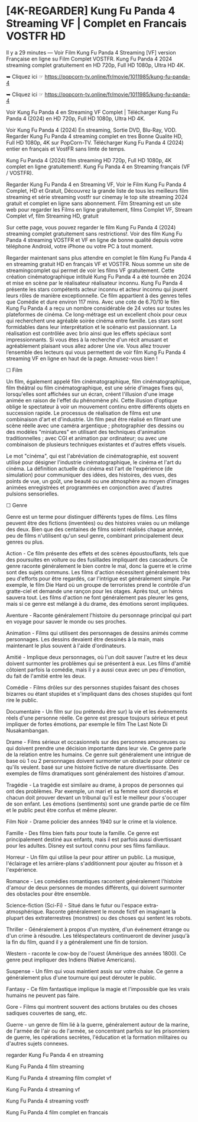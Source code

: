 # [4K-REGARDER] Kung Fu Panda 4 Streaming VF | Complet en Francais VOSTFR HD

Il y a 29 minutes — Voir Film Kung Fu Panda 4 Streaming [VF] version Française en ligne su Film Complet VOSTFR. Kung Fu Panda 4 2024 streaming complet gratuitement en HD 720p, Full HD 1080p, Ultra HD 4K.

➥ Cliquez ici ☞ https://popcorn-tv.online/fr/movie/1011985/kung-fu-panda-4

➥ Cliquez ici ☞ https://popcorn-tv.online/fr/movie/1011985/kung-fu-panda-4

Voir Kung Fu Panda 4 en Streaming VF Complet | Télécharger Kung Fu Panda 4 (2024) en HD 720p, Full HD 1080p, Ultra HD 4K.

Voir Kung Fu Panda 4 (2024) En streaming, Sortie DVD, Blu-Ray, VOD. Regarder Kung Fu Panda 4 streaming complet en tres Bonne Qualite HD, Full HD 1080p, 4K sur PopCorn-TV. Télécharger Kung Fu Panda 4 (2024) entier en français et VostFR sans limte de temps.

Kung Fu Panda 4 (2024) film streaming HD 720p, Full HD 1080p, 4K complet en ligne gratuitement!. Kung Fu Panda 4 en Streaming français (VF / VOSTFR).

Regarder Kung Fu Panda 4 en Streaming VF, Voir le Film Kung Fu Panda 4 Complet, HD et Gratuit, Découvrez la grande liste de tous les meilleurs film streaming et série streaming vostfr sur cinemay le top site streaming 2024 gratuit et complet en ligne sans abonnement. Film Streaming est un site web pour regarder les Films en ligne gratuitement, films Complet VF, Stream Complet vf, film Streaming HD, gratuit

Sur cette page, vous pouvez regarder le film Kung Fu Panda 4 (2024) streaming complet gratuitement sans restrictions!. Voir des film Kung Fu Panda 4 streaming VOSTFR et VF en ligne de bonne qualité depuis votre téléphone Android, votre iPhone ou votre PC à tout moment.

Regarder maintenant sans plus attendre en complet le film Kung Fu Panda 4 en streaming gratuit HD en français VF et VOSTFR. Nous somme un site de streamingcomplet qui permet de voir les films VF gratuitement. Cette création cinématographique intitulé Kung Fu Panda 4 a été tournée en 2024 et mise en scène par le réalisateur réalisateur inconnu. Kung Fu Panda 4 présente les stars compétents acteur inconnu et acteur inconnu qui jouent leurs rôles de manière exceptionnelle. Ce film appartient à des genres telles que Comédie et dure environ 117 mins. Avec une cote de 6.70/10 le film Kung Fu Panda 4 a reçu un nombre considérable de 24 votes sur toutes les plateformes de cinéma. Ce long-métrage est un excellent choix pour ceux qui recherchent une agréable soirée cinéma entre famille. Les stars sont formidables dans leur interprétation et le scénario est passionnant. La réalisation est contrôlée avec brio ainsi que les effets spéciaux sont impressionnants. Si vous êtes à la recherche d'un récit amusant et agréablement plaisant vous allez adorer Une vie. Vous allez trouver l’ensemble des lecteurs qui vous permettent de voir film Kung Fu Panda 4 streaming VF en ligne en haut de la page. Amusez-vous bien !

☐ Film

Un film, également appelé film cinématographique, film cinématographique, film théâtral ou film cinématographique, est une série d'images fixes qui, lorsqu'elles sont affichées sur un écran, créent l'illusion d'une image animée en raison de l'effet du phénomène phi. Cette illusion d'optique oblige le spectateur à voir un mouvement continu entre différents objets en succession rapide. Le processus de réalisation de films est une combinaison d'art et d'industrie. Un film peut être réalisé en filmant une scène réelle avec une caméra argentique ; photographier des dessins ou des modèles "miniatures" en utilisant des techniques d'animation traditionnelles ; avec CGI et animation par ordinateur; ou avec une combinaison de plusieurs techniques existantes et d'autres effets visuels.

Le mot "cinéma", qui est l'abréviation de cinématographie, est souvent utilisé pour désigner l'industrie cinématographique, le cinéma et l'art du cinéma. La définition actuelle du cinéma est l'art de l'expérience (de simulation) pour communiquer des idées, des histoires, des vues, des points de vue, un goût, une beauté ou une atmosphère au moyen d'images animées enregistrées et programmées en conjonction avec d'autres pulsions sensorielles.

☐ Genre

Genre est un terme pour distinguer différents types de films. Les films peuvent être des fictions (inventées) ou des histoires vraies ou un mélange des deux. Bien que des centaines de films soient réalisés chaque année, peu de films n'utilisent qu'un seul genre, combinant principalement deux genres ou plus.

Action - Ce film présente des effets et des scènes époustouflants, tels que des poursuites en voiture ou des fusillades impliquant des cascadeurs. Ce genre raconte généralement le bien contre le mal, donc la guerre et le crime sont des sujets communs. Les films d'action nécessitent généralement très peu d'efforts pour être regardés, car l'intrigue est généralement simple. Par exemple, le film Die Hard où un groupe de terroristes prend le contrôle d'un gratte-ciel et demande une rançon pour les otages. Après tout, un héros sauvera tout. Les films d'action ne font généralement pas pleurer les gens, mais si ce genre est mélangé à du drame, des émotions seront impliquées.

Aventure - Raconte généralement l'histoire du personnage principal qui part en voyage pour sauver le monde ou ses proches.

Animation - Films qui utilisent des personnages de dessins animés comme personnages. Les dessins devaient être dessinés à la main, mais maintenant le plus souvent à l'aide d'ordinateurs.

Amitié - Implique deux personnages, où l'un doit sauver l'autre et les deux doivent surmonter les problèmes qui se présentent à eux. Les films d'amitié côtoient parfois la comédie, mais il y a aussi ceux avec un peu d'émotion, du fait de l'amitié entre les deux.

Comédie - Films drôles sur des personnes stupides faisant des choses bizarres ou étant stupides et s'impliquant dans des choses stupides qui font rire le public.

Documentaire - Un film sur (ou prétendu être sur) la vie et les événements réels d'une personne réelle. Ce genre est presque toujours sérieux et peut impliquer de fortes émotions, par exemple le film The Last Note Di Nusakambangan.

Drame - Films sérieux et occasionnels sur des personnes amoureuses ou qui doivent prendre une décision importante dans leur vie. Ce genre parle de la relation entre les humains. Ce genre suit généralement une intrigue de base où 1 ou 2 personnages doivent surmonter un obstacle pour obtenir ce qu'ils veulent. basé sur une histoire fictive de nature divertissante. Des exemples de films dramatiques sont généralement des histoires d'amour.

Tragédie - La tragédie est similaire au drame, à propos de personnes qui ont des problèmes. Par exemple, un mari et sa femme sont divorcés et chacun doit prouver devant un tribunal qu'il est le meilleur pour s'occuper de son enfant. Les émotions (sentiments) sont une grande partie de ce film et le public peut être confus et même pleurer.

Film Noir - Drame policier des années 1940 sur le crime et la violence.

Famille - Des films bien faits pour toute la famille. Ce genre est principalement destiné aux enfants, mais il est parfois aussi divertissant pour les adultes. Disney est surtout connu pour ses films familiaux.

Horreur - Un film qui utilise la peur pour attirer un public. La musique, l'éclairage et les arrière-plans s'additionnent pour ajouter au frisson et à l'expérience.

Romance - Les comédies romantiques racontent généralement l'histoire d'amour de deux personnes de mondes différents, qui doivent surmonter des obstacles pour être ensemble.

Science-fiction (Sci-Fi) - Situé dans le futur ou l'espace extra-atmosphérique. Raconte généralement le monde fictif en imaginant la plupart des extraterrestres (monstres) ou des choses qui sentent les robots.

Thriller - Généralement à propos d'un mystère, d'un événement étrange ou d'un crime à résoudre. Les téléspectateurs continueront de deviner jusqu'à la fin du film, quand il y a généralement une fin de torsion.

Western - raconte le cow-boy de l'ouest (Amérique des années 1800). Ce genre peut impliquer des Indiens (Native Americans).

Suspense - Un film qui vous maintient assis sur votre chaise. Ce genre a généralement plus d'une tournure qui peut dérouter le public.

Fantasy - Ce film fantastique implique la magie et l'impossible que les vrais humains ne peuvent pas faire.

Gore - Films qui montrent souvent des actions brutales ou des choses sadiques couvertes de sang, etc.

Guerre - un genre de film lié à la guerre, généralement autour de la marine, de l'armée de l'air ou de l'armée, se concentrant parfois sur les prisonniers de guerre, les opérations secrètes, l'éducation et la formation militaires ou d'autres sujets connexes.

regarder Kung Fu Panda 4 en streaming

Kung Fu Panda 4 film streaming

Kung Fu Panda 4 streaming film complet vf

Kung Fu Panda 4 streaming vf

Kung Fu Panda 4 streaming vostfr

Kung Fu Panda 4 film complet en francais

